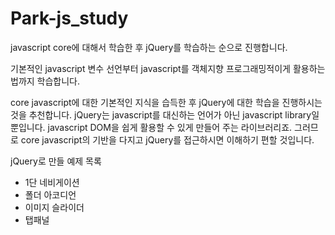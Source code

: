 # Park-js_study
javascript core에 대해서 학습한 후 jQuery를 학습하는 순으로 진행합니다.

기본적인 javascript 변수 선언부터 javascript를 객체지향 프로그래밍적이게 활용하는 법까지 학습합니다.

core javascript에 대한 기본적인 지식을 습득한 후 jQuery에 대한 학습을 진행하시는 것을 추천합니다.
jQuery는 javascript를 대신하는 언어가 아닌 javascript library일 뿐입니다. javascript DOM을 쉽게 활용할 수 있게 만들어 주는 라이브러리죠.
그러므로 core javascript의 기반을 다지고 jQuery를 접근하시면 이해하기 편할 것입니다.

jQuery로 만들 예제 목록
- 1단 네비게이션
- 폴더 아코디언
- 이미지 슬라이더
- 탭패널
